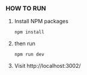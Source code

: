 ### HOW TO RUN

1. Install NPM packages
   ```sh
   npm install
   ```
2. then run
   ```sh
   npm run dev
   ```
3. Visit http://localhost:3002/
